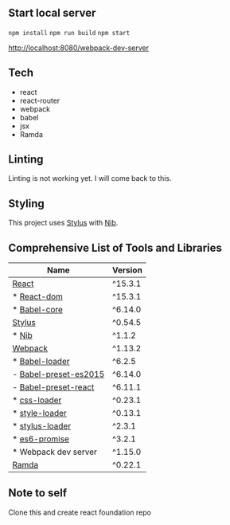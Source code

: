 ## Start local server
`npm install`
`npm run build`
`npm start`

[http://localhost:8080/webpack-dev-server](http://localhost:8080/webpack-dev-server)

## Tech
- react
- react-router
- webpack
- babel
- jsx
- Ramda

## Linting
Linting is not working yet. I will come back to this.

## Styling
This project uses [Stylus](http://stylus-lang.com/) with [Nib](https://github.com/tj/nib).

## Comprehensive List of Tools and Libraries
| Name                                                                           | Version  |
|--------------------------------------------------------------------------------|----------|
| [React](https://facebook.github.io/react/docs/getting-started.html)            | ^15.3.1  |
| * [React-dom](https://www.npmjs.com/package/react-dom)                         | ^15.3.1  |
| * [Babel-core](https://github.com/babel/babel/tree/master/packages/babel-core) | ^6.14.0  |
| [Stylus](http://stylus-lang.com/)                                              | ^0.54.5  |
| * [Nib](https://github.com/tj/nib)                                             | ^1.1.2   |
| [Webpack](http://webpack.github.io/docs/)                                      | ^1.13.2  |
| * [Babel-loader](https://github.com/babel/babel-loader)                        | ^6.2.5   |
|   - [Babel-preset-es2015](https://babeljs.io/docs/plugins/preset-es2015/)      | ^6.14.0  |
|   - [Babel-preset-react](https://babeljs.io/docs/plugins/preset-react/)        | ^6.11.1  |
| * [css-loader](https://github.com/webpack/css-loader)                          | ^0.23.1  |
| * [style-loader](https://github.com/webpack/style-loader)                      | ^0.13.1  |
| * [stylus-loader](https://github.com/shama/stylus-loader)                      | ^2.3.1   |
| * [es6-promise](https://github.com/stefanpenner/es6-promise)                   | ^3.2.1   |
| * Webpack dev server                                                           | ^1.15.0  |
| [Ramda](http://ramdajs.com/0.21.0/)                                            | ^0.22.1  |

## Note to self
Clone this and create react foundation repo
